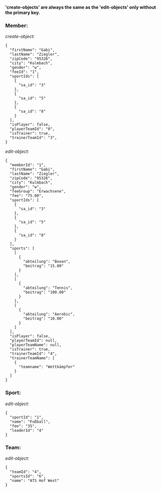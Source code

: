 **'create-objects' are always the same as the 'edit-objects' only without the primary key.**

### Member:

_create-object:_

    {
      "firstName": "Gabi",
      "lastName": "Ziegler",
      "zipCode": "95326",
      "city": "Kulmbach",
      "gender": "w",
      "feeId": "1",
      "sportIds": [
        {
          "sa_id": "3"
        },
        {
          "sa_id": "5"
        },
        {
          "sa_id": "8"
        }
      ],
      "isPlayer": false,
      "playerTeamId": "0",
      "isTrainer": true,
      "trainerTeamId": "3",
    }

_edit-object:_

    {
      "memberId": "1",
      "firstName": "Gabi",
      "lastName": "Ziegler",
      "zipCode": "95326",
      "city": "Kulmbach",
      "gender": "w",
      "feeGroup": "Erwachsene",
      "fee": "75.00",
      "sportIds": [
        {
          "sa_id": "3"
        },
        {
          "sa_id": "5"
        },
        {
          "sa_id": "8"
        }
      ],
      "sports": [
        [
          {
            "abteilung": "Boxen",
            "beitrag": "15.00"
          }
        ],
        [
          {
            "abteilung": "Tennis",
            "beitrag": "100.00"
          }
        ],
        [
          {
            "abteilung": "Aerobic",
            "beitrag": "10.00"
          }
        ]
      ],
      "isPlayer": false,
      "playerTeamId": null,
      "playerTeamName": null,
      "isTrainer": true,
      "trainerTeamId": "4",
      "trainerTeamName": [
        {
          "teamname": "Wettkämpfer"
        }
      ]
    }

### Sport:

_edit-object:_

    {
      "sportId": "1",
      "name": "Fußball",
      "fee": "35",
      "leaderId": "4"
    }

### Team:

_edit-object:_

    {
      "teamId": "4",
      "sportsId": "6",
      "name": "ATS Hof West"
    }

